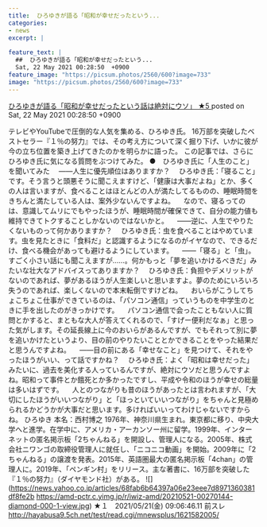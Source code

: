 ```yaml
---
title:  ひろゆきが語る「昭和が幸せだったという...
categories:
- news
excerpt: |
  
feature_text: |
  ##  ひろゆきが語る「昭和が幸せだったという...
  Sat, 22 May 2021 00:28:50  +0900
feature_image: "https://picsum.photos/2560/600?image=733"
image: "https://picsum.photos/2560/600?image=733"
---
```


[ ひろゆきが語る「昭和が幸せだったという話は絶対にウソ」 ★5  ](https://hayabusa9.5ch.net/test/read.cgi/mnewsplus/1621610930/)
posted on Sat, 22 May 2021 00:28:50  +0900

<!--more-->

テレビやYouTubeで圧倒的な人気を集める、ひろゆき氏。 16万部を突破したベストセラー『１％の努力』では、その考え方について深く掘り下げ、いかに彼が今の立ち位置を築き上げてきたのかを明らかに語った。 この記事では、さらにひろゆき氏に気になる質問をぶつけてみた。 ●　ひろゆき氏に「人生のこと」を聞いてみた 　——人生に優先順位はありますか？ 　ひろゆき氏：「寝ること」です。そう言うと頭悪そうに聞こえますけど、「健康は大事だよね」とか、多くの人は言いますが、食べることはほとんどの人が満たしてるものの、睡眠時間をきちんと満たしている人は、案外少ないんですよね。 　なので、寝るってのは、意識してムリにでもやったほうが、睡眠時間が確保できて、自分の能力値も維持できてトクすることしかないのではないかと。 　——逆に、人生でやりたくないものって何かありますか？ 　ひろゆき氏：虫を食べることはやめています。虫を見たときに「食料だ」と認識するようになるのがイヤなので、できるだけ、食べる機会があっても避けるようにしています。 　——「寝る」と「虫」。すごく小さい話にも聞こえますが……。何かもっと「夢を追いかけるべきだ」みたいな壮大なアドバイスってありますか？ 　ひろゆき氏：負担やデメリットがないのであれば、夢があるほうが人生楽しいと思いますよ。夢のためにいろいろ失うのであれば、楽しくないので本末転倒ですけどね。 　おいらがこうしてちょこちょこ仕事ができているのは、「パソコン通信」っていうものを中学生のときに手を出したのがきっかけです。 　パソコン通信で会ったこともない人に質問とかすると、まともな大人が答えてくれるので、「すげー便利だなぁ」と思った気がします。その延長線上に今のおいらがあるんですが、でもそれって別に夢を追いかけたというより、目の前のやりたいこととかできることをやった結果だと思うんですよね。 　——目の前にある「幸せなこと」を見つけて、それをやったほうがいい、って話ですかね？ 　ひろゆき氏：よく「昭和は幸せだった」みたいに、過去を美化する人っているんですが、絶対にウソだと思うんですよね。昭和って事件とか餓死とか多かったですし、平成や令和のほうが幸せの総量は多いはずです。 　人とのつながりも昔のほうがあったとは言われますが、「大切にしたほうがいいつながり」と「ほっといていいつながり」をちゃんと見極められるかどうかが大事だと思います。多ければいいってわけじゃないですからね。 ひろゆき 本名：西村博之 1976年、神奈川県生まれ。東京都に移り、中央大学へと進学。在学中に、アメリカ・アーカンソー州に留学。1999年、インターネットの匿名掲示板「2ちゃんねる」を開設し、管理人になる。2005年、株式会社ニワンゴの取締役管理人に就任し、「ニコニコ動画」を開始。2009年に「2ちゃんねる」の譲渡を発表。2015年、英語圏最大の匿名掲示板「4chan」の管理人に。2019年、「ペンギン村」をリリース。主な著書に、16万部を突破した『１％の努力』（ダイヤモンド社）がある。 ![](https://news.yahoo.co.jp/articles/68fab6b64397a06e23eee7d8971360381df8fe2b https://amd-pctr.c.yimg.jp/r/iwiz-amd/20210521-00270144-diamond-000-1-view.jpg) ★１　2021/05/21(金) 09:06:46.11 前スレ http://hayabusa9.5ch.net/test/read.cgi/mnewsplus/1621582005/

